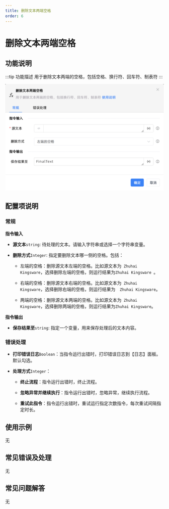 ```yaml
---
title: 删除文本两端空格
order: 6
---
```


# 删除文本两端空格

## 功能说明

:::tip 功能描述
用于删除文本两端的空格，包括空格、换行符、回车符、制表符
:::

![删除文本两端空格](../../../assets/删除文本两端空格_command.png)

## 配置项说明

### 常规

**指令输入**

- **源文本**`string`: 待处理的文本。请输入字符串或选择一个字符串变量。

- **删除方式**`Integer`: 指定要删除文本哪一侧的空格。包括：

    - 左端的空格：删除源文本左端的空格。比如源文本为`  Zhuhai Kingsware `，选择删除左端的空格，则运行结果为`Zhuhai Kingsware `。

    - 右端的空格：删除源文本右端的空格。比如源文本为`  Zhuhai Kingsware `，选择删除右端的空格，则运行结果为`  Zhuhai Kingsware`。

    - 两端的空格：删除源文本两端的空格。比如源文本为`  Zhuhai Kingsware `，选择删除两端的空格，则运行结果为`Zhuhai Kingsware`。

**指令输出**

- **保存结果至**`string`: 指定一个变量，用来保存处理后的文本内容。

### 错误处理

- **打印错误日志**`Boolean`：当指令运行出错时，打印错误日志到【日志】面板。默认勾选。

- **处理方式**`Integer`：

    - **终止流程**：指令运行出错时，终止流程。

    - **忽略异常并继续执行**：指令运行出错时，忽略异常，继续执行流程。

    - **重试此指令**：指令运行出错时，重试运行指定次数指令，每次重试间隔指定时长。

## 使用示例
无

## 常见错误及处理

无

## 常见问题解答

无

